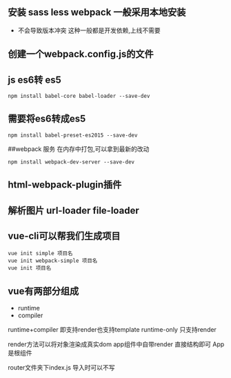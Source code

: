## 安装 sass less webpack 一般采用本地安装
- 不会导致版本冲突 这种一般都是开发依赖,上线不需要

## 创建一个webpack.config.js的文件

## js es6转 es5

````
npm install babel-core babel-loader --save-dev
````

## 需要将es6转成es5 

```$xslt
npm install babel-preset-es2015 --save-dev
```

##webpack 服务 在内存中打包,可以拿到最新的改动
```$xslt
npm install webpack-dev-server --save-dev
```
## html-webpack-plugin插件

## 解析图片 url-loader file-loader

## vue-cli可以帮我们生成项目
```$xslt
vue init simple 项目名
vue init webpack-simple 项目名
vue init 项目名
```  

## vue有两部分组成
- runtime
- compiler

runtime+compiler 即支持render也支持template
runtime-only 只支持render

render方法可以将对象渲染成真实dom
app组件中自带render 直接结构即可
App是根组件

router文件夹下index.js 导入时可以不写
